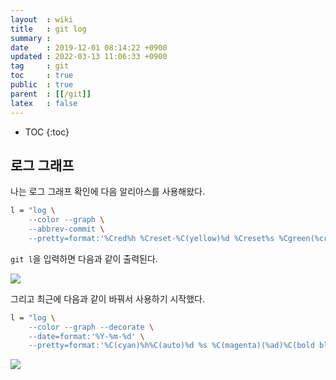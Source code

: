 ```yaml
---
layout  : wiki
title   : git log
summary : 
date    : 2019-12-01 08:14:22 +0900
updated : 2022-03-13 11:06:33 +0900
tag     : git
toc     : true
public  : true
parent  : [[/git]]
latex   : false
---
```

* TOC
{:toc}

## 로그 그래프

나는 로그 그래프 확인에 다음 알리아스를 사용해왔다.

```sh
l = "log \
    --color --graph \
    --abbrev-commit \
    --pretty=format:'%Cred%h %Creset-%C(yellow)%d %Creset%s %Cgreen(%cr)%C(bold blue)<%an>'"
```

`git l`을 입력하면 다음과 같이 출력된다.

![]( /resource/wiki/git-log/69907636-866a3000-141b-11ea-8b50-732c038279a3.png )

그리고 최근에 다음과 같이 바꿔서 사용하기 시작했다.

```sh
l = "log \
    --color --graph --decorate \
    --date=format:'%Y-%m-%d' \
    --pretty=format:'%C(cyan)%h%C(auto)%d %s %C(magenta)(%ad)%C(bold blue) %an'"
```

![]( /resource/wiki/git-log/69907643-a26dd180-141b-11ea-9359-9a809f5b621e.png )



